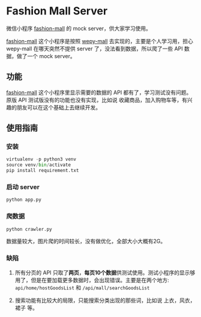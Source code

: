 # Fashion Mall Server

微信小程序 [fashion-mall](https://github.com/weimingwill/fashion-mall) 的 mock server，供大家学习使用。

[fashion-mall](https://github.com/weimingwill/fashion-mall) 这个小程序是按照 [wepy-mall](https://github.com/dyq086/wepy-mall) 去实现的，主要是个人学习用，担心 wepy-mall 在哪天突然不提供 server 了，没法看到数据，所以爬了一些 API 数据，做了一个 mock server。

## 功能

[fashion-mall](https://github.com/weimingwill/fashion-mall) 这个小程序里显示需要的数据的 API 都有了，学习测试没有问题。原版 API 测试版没有的功能也没有实现，比如说 收藏商品，加入购物车等，有兴趣的朋友可以在这个基础上去继续开发。

## 使用指南

### 安装

```python
virtualenv -p python3 venv
source venv/bin/activate
pip install requirement.txt
```

### 启动 server

```bash
python app.py
```

### 爬数据

```bash
python crawler.py
```

数据量较大，图片爬的时间较长，没有做优化，全部大小大概有2G。

### 缺陷

1. 所有分页的 API 只取了**两页**，**每页10个数据**供测试使用。测试小程序的显示够用了，但是在要加载更多数据时，会出现错误。主要是在两个地方: `api/home/hostGoodsList` 和 `/api/mall/searchGoodsList`

2. 搜索功能有比较大的局限，只能搜索分类出现的那些词，比如说 上衣，风衣，裙子 等。
